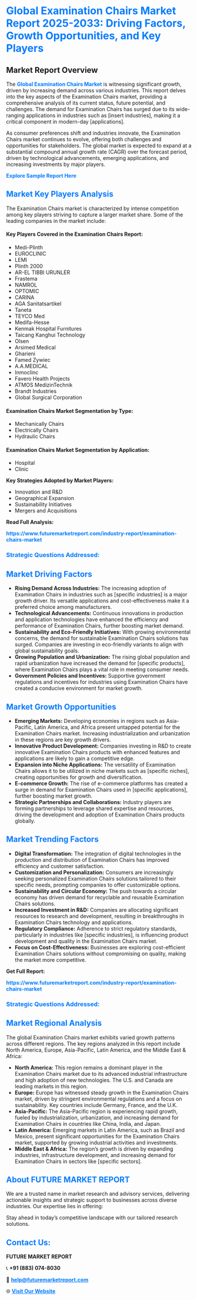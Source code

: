 <h1 style="color: #007BFF;">Global Examination Chairs Market Report 2025-2033: Driving Factors, Growth Opportunities, and Key Players</h1>

<section id="overview">
<h2>Market Report Overview</h2>
<p>The <a href="https://www.futuremarketreport.com/industry-report/examination-chairs-market" style="color: #007BFF; text-decoration: none;"><strong>Global Examination Chairs Market</strong></a> is witnessing significant growth, driven by increasing demand across various industries. This report delves into the key aspects of the Examination Chairs market, providing a comprehensive analysis of its current status, future potential, and challenges. The demand for Examination Chairs has surged due to its wide-ranging applications in industries such as [insert industries], making it a critical component in modern-day [applications].</p>
<p>As consumer preferences shift and industries innovate, the Examination Chairs market continues to evolve, offering both challenges and opportunities for stakeholders. The global market is expected to expand at a substantial compound annual growth rate (CAGR) over the forecast period, driven by technological advancements, emerging applications, and increasing investments by major players.</p>
</section>

<section id="overview">
<p><a href="https://www.futuremarketreport.com/request-sample/reportId=83116" style="color: #007BFF; text-decoration: none;"><strong>Explore Sample Report Here</strong></a></p>
</section>

<section id="key-players">
<h2 style="color: #007BFF;">Market Key Players Analysis</h2>
<p>The Examination Chairs market is characterized by intense competition among key players striving to capture a larger market share. Some of the leading companies in the market include:</p>
<h4>Key Players Covered in the Examination Chairs Report:</h4>
<ul><li>Medi-Plinth</li><li>EUROCLINIC</li><li>LEMI</li><li>Plinth 2000</li><li>AR-EL TIBBI URUNLER</li><li>Frastema</li><li>NAMROL</li><li>OPTOMIC</li><li>CARINA</li><li>AGA Sanitatsartikel</li><li>Taneta</li><li>TEYCO Med</li><li>Medifa-Hesse</li><li>Kenmak Hospital Furnitures</li><li>Taicang Kanghui Technology</li><li>Olsen</li><li>Arsimed Medical</li><li>Gharieni</li><li>Famed Zywiec</li><li>A.A.MEDICAL</li><li>Inmoclinc</li><li>Favero Health Projects</li><li>ATMOS MedizinTechnik</li><li>Brandt Industries</li><li>Global Surgical Corporation</li></ul>
<h4>Examination Chairs Market Segmentation by Type:</h4>
<ul><li>Mechanically Chairs</li><li>Electrically Chairs</li><li>Hydraulic Chairs</li></ul>

<h4>Examination Chairs Market Segmentation by Application:</h4>
<ul><li>Hospital</li><li>Clinic</li></ul>
<p><strong>Key Strategies Adopted by Market Players:</strong></p>
<ul>
<li>Innovation and R&D</li>
<li>Geographical Expansion</li>
<li>Sustainability Initiatives</li>
<li>Mergers and Acquisitions</li>
</ul>
</section>

<section>
<p><strong>Read Full Analysis: </strong></p><a href="https://www.futuremarketreport.com/industry-report/examination-chairs-market" style="color: #007BFF; text-decoration: none;"><strong>https://www.futuremarketreport.com/industry-report/examination-chairs-market</strong></a>
<h3 style="color: #007BFF;">Strategic Questions Addressed:</h3>
</section>

<section id="driving-factors">
<h2 style="color: #007BFF;">Market Driving Factors</h2>
<ul>
<li><strong>Rising Demand Across Industries:</strong> The increasing adoption of Examination Chairs in industries such as [specific industries] is a major growth driver. Its versatile applications and cost-effectiveness make it a preferred choice among manufacturers.</li>
<li><strong>Technological Advancements:</strong> Continuous innovations in production and application technologies have enhanced the efficiency and performance of Examination Chairs, further boosting market demand.</li>
<li><strong>Sustainability and Eco-Friendly Initiatives:</strong> With growing environmental concerns, the demand for sustainable Examination Chairs solutions has surged. Companies are investing in eco-friendly variants to align with global sustainability goals.</li>
<li><strong>Growing Population and Urbanization:</strong> The rising global population and rapid urbanization have increased the demand for [specific products], where Examination Chairs plays a vital role in meeting consumer needs.</li>
<li><strong>Government Policies and Incentives:</strong> Supportive government regulations and incentives for industries using Examination Chairs have created a conducive environment for market growth.</li>
</ul>
</section>

<section id="growth-opportunities">
<h2 style="color: #007BFF;">Market Growth Opportunities</h2>
<ul>
<li><strong>Emerging Markets:</strong> Developing economies in regions such as Asia-Pacific, Latin America, and Africa present untapped potential for the Examination Chairs market. Increasing industrialization and urbanization in these regions are key growth drivers.</li>
<li><strong>Innovative Product Development:</strong> Companies investing in R&D to create innovative Examination Chairs products with enhanced features and applications are likely to gain a competitive edge.</li>
<li><strong>Expansion into Niche Applications:</strong> The versatility of Examination Chairs allows it to be utilized in niche markets such as [specific niches], creating opportunities for growth and diversification.</li>
<li><strong>E-commerce Growth:</strong> The rise of e-commerce platforms has created a surge in demand for Examination Chairs used in [specific applications], further boosting market growth.</li>
<li><strong>Strategic Partnerships and Collaborations:</strong> Industry players are forming partnerships to leverage shared expertise and resources, driving the development and adoption of Examination Chairs products globally.</li>
</ul>
</section>

<section id="trending-factors">
<h2 style="color: #007BFF;">Market Trending Factors</h2>
<ul>
<li><strong>Digital Transformation:</strong> The integration of digital technologies in the production and distribution of Examination Chairs has improved efficiency and customer satisfaction.</li>
<li><strong>Customization and Personalization:</strong> Consumers are increasingly seeking personalized Examination Chairs solutions tailored to their specific needs, prompting companies to offer customizable options.</li>
<li><strong>Sustainability and Circular Economy:</strong> The push towards a circular economy has driven demand for recyclable and reusable Examination Chairs solutions.</li>
<li><strong>Increased Investment in R&D:</strong> Companies are allocating significant resources to research and development, resulting in breakthroughs in Examination Chairs technology and applications.</li>
<li><strong>Regulatory Compliance:</strong> Adherence to strict regulatory standards, particularly in industries like [specific industries], is influencing product development and quality in the Examination Chairs market.</li>
<li><strong>Focus on Cost-Effectiveness:</strong> Businesses are exploring cost-efficient Examination Chairs solutions without compromising on quality, making the market more competitive.</li>
</ul>
</section>

<section>
<p><strong>Get Full Report: </strong></p><a href="https://www.futuremarketreport.com/industry-report/examination-chairs-market" style="color: #007BFF; text-decoration: none;"><strong>https://www.futuremarketreport.com/industry-report/examination-chairs-market</strong></a>
<h3 style="color: #007BFF;">Strategic Questions Addressed:</h3>
</section>


<section id="regional-analysis">
<h2 style="color: #007BFF;">Market Regional Analysis</h2>
<p>The global Examination Chairs market exhibits varied growth patterns across different regions. The key regions analyzed in this report include North America, Europe, Asia-Pacific, Latin America, and the Middle East & Africa:</p>
<ul>
<li><strong>North America:</strong> This region remains a dominant player in the Examination Chairs market due to its advanced industrial infrastructure and high adoption of new technologies. The U.S. and Canada are leading markets in this region.</li>
<li><strong>Europe:</strong> Europe has witnessed steady growth in the Examination Chairs market, driven by stringent environmental regulations and a focus on sustainability. Key countries include Germany, France, and the U.K.</li>
<li><strong>Asia-Pacific:</strong> The Asia-Pacific region is experiencing rapid growth, fueled by industrialization, urbanization, and increasing demand for Examination Chairs in countries like China, India, and Japan.</li>
<li><strong>Latin America:</strong> Emerging markets in Latin America, such as Brazil and Mexico, present significant opportunities for the Examination Chairs market, supported by growing industrial activities and investments.</li>
<li><strong>Middle East & Africa:</strong> The region’s growth is driven by expanding industries, infrastructure development, and increasing demand for Examination Chairs in sectors like [specific sectors].</li>
</ul>
</section>

<footer>
<h2 style="color: #007BFF;">About FUTURE MARKET REPORT</h2>
<p>We are a trusted name in market research and advisory services, delivering actionable insights and strategic support to businesses across diverse industries. Our expertise lies in offering:</p>

<p>Stay ahead in today’s competitive landscape with our tailored research solutions.</p>

<h2 style="color: #007BFF;">Contact Us:</h2>
<p><strong>FUTURE MARKET REPORT</strong></p>
<p>📞 <strong>+91 (883) 074-8030</strong></p>
<p>📧 <strong><a href="mailto:help@futuremarketreport.com" style="color: #007BFF;">help@futuremarketreport.com</a></strong></p>
<p>🌐 <strong><a href="https://www.futuremarketreport.com/" style="color: #007BFF;">Visit Our Website</a></strong></p>
</footer>